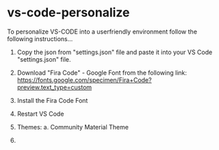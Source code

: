 # vs-code-personalize

To personalize VS-CODE into a userfriendly environment follow the following instructions... 

1. Copy the json from "settings.json" file and paste it into your VS Code "settings.json" file.
2. Download "Fira Code" - Google Font from the following link: 
		https://fonts.google.com/specimen/Fira+Code?preview.text_type=custom
3. Install the Fira Code Font
4. Restart VS Code
5. Themes:
	a. Community Material Theme

6. 